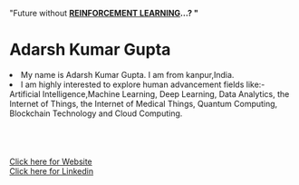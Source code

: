  "Future  without <u><b> REINFORCEMENT LEARNING</u>...?  "</b> 
<h1> Adarsh Kumar Gupta </h1>
<li>My name is Adarsh Kumar Gupta. I am from kanpur,India.</li> <li>I am highly interested to explore human advancement fields like:- Artificial Intelligence,Machine Learning, Deep Learning, Data Analytics, the Internet of Things, the Internet of Medical Things, Quantum Computing, Blockchain Technology and Cloud Computing. </li><br><br><br>
<br> <a href="https://sites.google.com/view/me2nitt/home">  Click here for Website  </a> <br>
<a href="https://www.linkedin.com/in/adarshnitt/">  Click here for Linkedin  </a>
